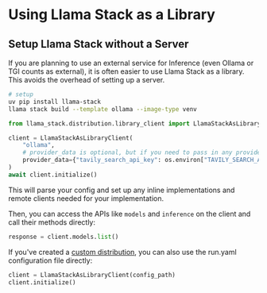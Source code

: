 # Using Llama Stack as a Library

## Setup Llama Stack without a Server
If you are planning to use an external service for Inference (even Ollama or TGI counts as external), it is often easier to use Llama Stack as a library.
This avoids the overhead of setting up a server.
```bash
# setup
uv pip install llama-stack
llama stack build --template ollama --image-type venv
```

```python
from llama_stack.distribution.library_client import LlamaStackAsLibraryClient

client = LlamaStackAsLibraryClient(
    "ollama",
    # provider_data is optional, but if you need to pass in any provider specific data, you can do so here.
    provider_data={"tavily_search_api_key": os.environ["TAVILY_SEARCH_API_KEY"]},
)
await client.initialize()
```

This will parse your config and set up any inline implementations and remote clients needed for your implementation.

Then, you can access the APIs like `models` and `inference` on the client and call their methods directly:

```python
response = client.models.list()
```

If you've created a [custom distribution](https://llama-stack.readthedocs.io/en/latest/distributions/building_distro.html), you can also use the run.yaml configuration file directly:

```python
client = LlamaStackAsLibraryClient(config_path)
client.initialize()
```
